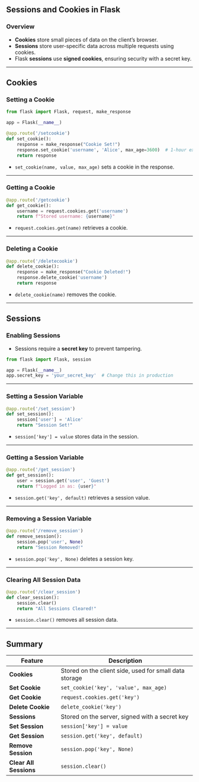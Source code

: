 ## Sessions and Cookies in Flask  

### Overview  
- **Cookies** store small pieces of data on the client’s browser.  
- **Sessions** store user-specific data across multiple requests using cookies.  
- Flask **sessions** use **signed cookies**, ensuring security with a secret key.

---

## Cookies  

### Setting a Cookie  
```python
from flask import Flask, request, make_response

app = Flask(__name__)

@app.route('/setcookie')
def set_cookie():
    response = make_response("Cookie Set!")
    response.set_cookie('username', 'Alice', max_age=3600)  # 1-hour expiry
    return response
```
- `set_cookie(name, value, max_age)` sets a cookie in the response.  

---

### Getting a Cookie  
```python
@app.route('/getcookie')
def get_cookie():
    username = request.cookies.get('username')
    return f"Stored username: {username}"
```
- `request.cookies.get(name)` retrieves a cookie.  

---

### Deleting a Cookie  
```python
@app.route('/deletecookie')
def delete_cookie():
    response = make_response("Cookie Deleted!")
    response.delete_cookie('username')
    return response
```
- `delete_cookie(name)` removes the cookie.  

---

## Sessions  

### Enabling Sessions  
- Sessions require a **secret key** to prevent tampering.  

```python
from flask import Flask, session

app = Flask(__name__)
app.secret_key = 'your_secret_key'  # Change this in production
```

---

### Setting a Session Variable  
```python
@app.route('/set_session')
def set_session():
    session['user'] = 'Alice'
    return "Session Set!"
```
- `session['key'] = value` stores data in the session.  

---

### Getting a Session Variable  
```python
@app.route('/get_session')
def get_session():
    user = session.get('user', 'Guest')
    return f"Logged in as: {user}"
```
- `session.get('key', default)` retrieves a session value.  

---

### Removing a Session Variable  
```python
@app.route('/remove_session')
def remove_session():
    session.pop('user', None)
    return "Session Removed!"
```
- `session.pop('key', None)` deletes a session key.  

---

### Clearing All Session Data  
```python
@app.route('/clear_session')
def clear_session():
    session.clear()
    return "All Sessions Cleared!"
```
- `session.clear()` removes all session data.  

---

## Summary  

| Feature | Description |
|---------|------------|
| **Cookies** | Stored on the client side, used for small data storage |
| **Set Cookie** | `set_cookie('key', 'value', max_age)` |
| **Get Cookie** | `request.cookies.get('key')` |
| **Delete Cookie** | `delete_cookie('key')` |
| **Sessions** | Stored on the server, signed with a secret key |
| **Set Session** | `session['key'] = value` |
| **Get Session** | `session.get('key', default)` |
| **Remove Session** | `session.pop('key', None)` |
| **Clear All Sessions** | `session.clear()` |
